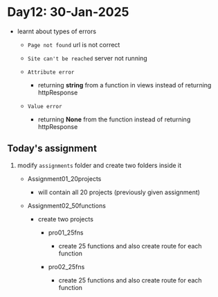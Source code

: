 # Day12: 30-Jan-2025

- learnt about types of errors 

    - `Page not found` url is not correct

    - `Site can't be reached` server not running

    - `Attribute error`
        - returning **string** from a function in views instead of returning httpResponse

    - `Value error`
        - returning **None** from the function instead of returning httpResponse



## Today's assignment

1. modify `assignments` folder and create two folders inside it

    - Assignment01_20projects 
        - will contain all 20 projects (previously given assignment)
        
    - Assignment02_50functions

        - create two projects

            - pro01_25fns
                - create 25 functions and also create route for each function

            - pro02_25fns
                - create 25 functions and also create route for each function